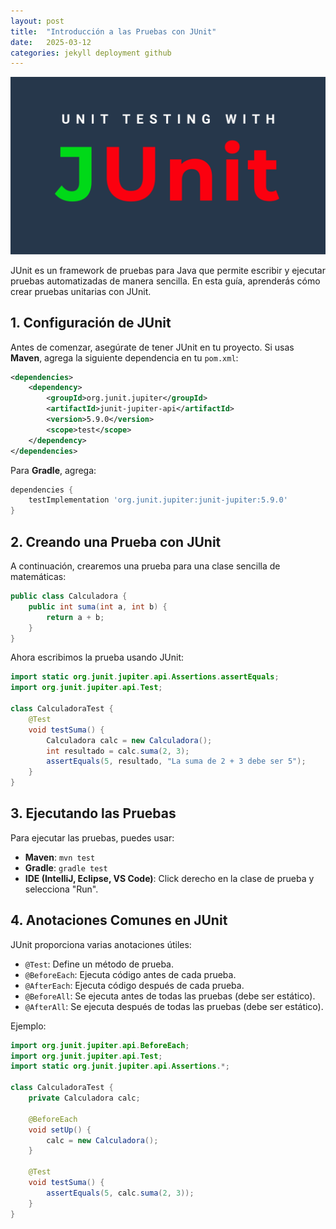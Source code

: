 ```yaml
---
layout: post
title:  "Introducción a las Pruebas con JUnit"
date:   2025-03-12 
categories: jekyll deployment github
---
```


![JUnit](../assets/images/JUnit.svg)

JUnit es un framework de pruebas para Java que permite escribir y ejecutar pruebas automatizadas de manera sencilla. En esta guía, aprenderás cómo crear pruebas unitarias con JUnit.

## 1. Configuración de JUnit

Antes de comenzar, asegúrate de tener JUnit en tu proyecto. Si usas **Maven**, agrega la siguiente dependencia en tu `pom.xml`:

```xml
<dependencies>
    <dependency>
        <groupId>org.junit.jupiter</groupId>
        <artifactId>junit-jupiter-api</artifactId>
        <version>5.9.0</version>
        <scope>test</scope>
    </dependency>
</dependencies>
```

Para **Gradle**, agrega:

```gradle
dependencies {
    testImplementation 'org.junit.jupiter:junit-jupiter:5.9.0'
}
```

## 2. Creando una Prueba con JUnit

A continuación, crearemos una prueba para una clase sencilla de matemáticas:

```java
public class Calculadora {
    public int suma(int a, int b) {
        return a + b;
    }
}
```

Ahora escribimos la prueba usando JUnit:

```java
import static org.junit.jupiter.api.Assertions.assertEquals;
import org.junit.jupiter.api.Test;

class CalculadoraTest {
    @Test
    void testSuma() {
        Calculadora calc = new Calculadora();
        int resultado = calc.suma(2, 3);
        assertEquals(5, resultado, "La suma de 2 + 3 debe ser 5");
    }
}
```

## 3. Ejecutando las Pruebas

Para ejecutar las pruebas, puedes usar:

- **Maven**: `mvn test`
- **Gradle**: `gradle test`
- **IDE (IntelliJ, Eclipse, VS Code)**: Click derecho en la clase de prueba y selecciona "Run".

## 4. Anotaciones Comunes en JUnit

JUnit proporciona varias anotaciones útiles:

- `@Test`: Define un método de prueba.
- `@BeforeEach`: Ejecuta código antes de cada prueba.
- `@AfterEach`: Ejecuta código después de cada prueba.
- `@BeforeAll`: Se ejecuta antes de todas las pruebas (debe ser estático).
- `@AfterAll`: Se ejecuta después de todas las pruebas (debe ser estático).

Ejemplo:

```java
import org.junit.jupiter.api.BeforeEach;
import org.junit.jupiter.api.Test;
import static org.junit.jupiter.api.Assertions.*;

class CalculadoraTest {
    private Calculadora calc;

    @BeforeEach
    void setUp() {
        calc = new Calculadora();
    }

    @Test
    void testSuma() {
        assertEquals(5, calc.suma(2, 3));
    }
}
```


